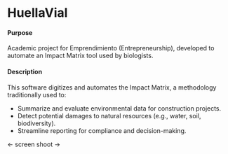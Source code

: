 # HuellaVial

#### Purpose
Academic project for Emprendimiento (Entrepreneurship), developed to automate an Impact Matrix tool used by biologists.

#### Description
This software digitizes and automates the Impact Matrix, a methodology traditionally used to:

* Summarize and evaluate environmental data for construction projects.
* Detect potential damages to natural resources (e.g., water, soil, biodiversity).
* Streamline reporting for compliance and decision-making.


<- screen shoot ->